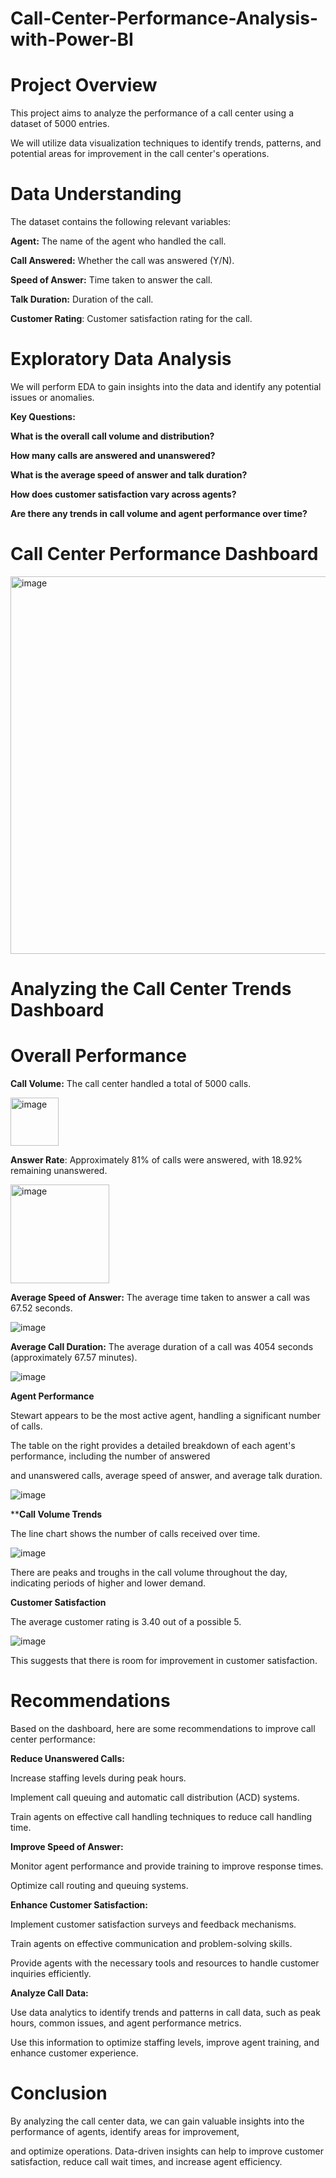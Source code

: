 # Call-Center-Performance-Analysis-with-Power-BI

# Project Overview

This project aims to analyze the performance of a call center using a dataset of 5000 entries.

We will utilize data visualization techniques to identify trends, patterns, and potential areas for improvement in the call center's operations.


# Data Understanding


The dataset contains the following relevant variables:


**Agent:** The name of the agent who handled the call.


**Call Answered:** Whether the call was answered (Y/N).


**Speed of Answer:** Time taken to answer the call.


**Talk Duration:** Duration of the call.


**Customer Rating**: Customer satisfaction rating for the call.



# Exploratory Data Analysis

We will perform EDA to gain insights into the data and identify any potential issues or anomalies.

**Key Questions:**


**What is the overall call volume and distribution?**

**How many calls are answered and unanswered?**

**What is the average speed of answer and talk duration?**

**How does customer satisfaction vary across agents?**

**Are there any trends in call volume and agent performance over time?**

# Call Center Performance Dashboard

<img width="604" alt="image" src="https://github.com/user-attachments/assets/b5f110d6-7286-4130-9d65-9c652021fa56">

# Analyzing the Call Center Trends Dashboard


# Overall Performance

**Call Volume:** The call center handled a total of 5000 calls.

<img width="77" alt="image" src="https://github.com/user-attachments/assets/308287d5-fb0e-4c1d-bf6a-426b9262b83e">




**Answer Rate**: Approximately 81% of calls were answered, with 18.92% remaining unanswered.


<img width="158" alt="image" src="https://github.com/user-attachments/assets/d35804c2-bc5d-4570-9f56-efd826f8ae6d">




**Average Speed of Answer:** The average time taken to answer a call was 67.52 seconds.


![image](https://github.com/user-attachments/assets/9788726b-fb4c-4b69-ab0b-4663f8c45608)



**Average Call Duration:** The average duration of a call was 4054 seconds (approximately 67.57 minutes).

![image](https://github.com/user-attachments/assets/9aae18ed-3b0a-421a-9ccb-9612d464e2a0)


**Agent Performance**

Stewart appears to be the most active agent, handling a significant number of calls.

The table on the right provides a detailed breakdown of each agent's performance, including the number of answered 

and unanswered calls, average speed of answer, and average talk duration.

![image](https://github.com/user-attachments/assets/8b6532b6-6368-4d5d-ab82-222379bea9cf)


****Call Volume Trends**

The line chart shows the number of calls received over time.


![image](https://github.com/user-attachments/assets/ab8533be-7c4c-4d53-a9e7-237457c3f3e1)

There are peaks and troughs in the call volume throughout the day, indicating periods of higher and lower demand.

**Customer Satisfaction**

The average customer rating is 3.40 out of a possible 5.


![image](https://github.com/user-attachments/assets/6962bffe-a942-4c73-9db0-a46c454ec032)


This suggests that there is room for improvement in customer satisfaction.

# Recommendations

Based on the dashboard, here are some recommendations to improve call center performance:

**Reduce Unanswered Calls:**

Increase staffing levels during peak hours.

Implement call queuing and automatic call distribution (ACD) systems.

Train agents on effective call handling techniques to reduce call handling time.


**Improve Speed of Answer:**


Monitor agent performance and provide training to improve response times.


Optimize call routing and queuing systems.


**Enhance Customer Satisfaction:**

Implement customer satisfaction surveys and feedback mechanisms.


Train agents on effective communication and problem-solving skills.


Provide agents with the necessary tools and resources to handle customer inquiries efficiently.


**Analyze Call Data:**

Use data analytics to identify trends and patterns in call data, such as peak hours, common issues, and agent performance metrics.


Use this information to optimize staffing levels, improve agent training, and enhance customer experience.


# Conclusion

By analyzing the call center data, we can gain valuable insights into the performance of agents, identify areas for improvement,

and optimize operations. Data-driven insights can help to improve customer satisfaction, reduce call wait times, and increase agent efficiency.
